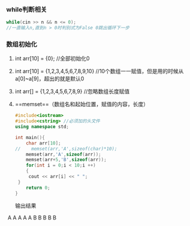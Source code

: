 ### while判断相关

```c++
while(cin >> n && n <= 0);
//一直输入n,直到n > 0时判别式为False 0跳出循环下一步
```



### 数组初始化

1. int arr[10] = {0}; //全部初始化0

2. int arr[10] = {1,2,3,4,5,6,7,8,9,10} //10个数组一一赋值，但是用的时候从a[0]~a[9]，超出的就是默认0

3. int arr[] = {1,2,3,4,5,6,7,8,9} //忽略数组长度赋值

4. ==memset==（数组名和起始位置，赋值的内容，长度）

   ```c++
   #include<iostream> 
   #include<cstring> //必须加的头文件
   using namespace std;
   
   int main(){
       char arr[10];
   //    memset(arr,'A',sizeof(char)*10);
       memset(arr,'A',sizeof(arr));
       memset(arr+5,'B',sizeof(arr));
       for(int i = 0;i < 10;i ++)
       {
       	cout << arr[i] << " "; 
   	}
       return 0;
   }
   ```

   输出结果

​	A A A A A B B B B B